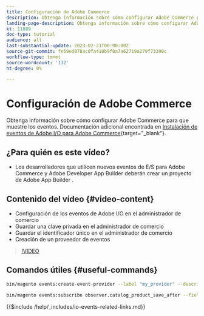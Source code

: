 ```yaml
---
title: Configuración de Adobe Commerce
description: Obtenga información sobre cómo configurar Adobe Commerce para permitir que se utilicen eventos en Adobe Developer App Builder.
landing-page-description: Obtenga información sobre cómo configurar Adobe Commerce para que use el mecanismo de eventos para el consumo mediante Adobe Developer App Builder.
kt: 11889
doc-type: tutorial
audience: all
last-substantial-update: 2023-02-21T00:00:00Z
source-git-commit: fe59ed078ac0fa410b9f0a7a62719a279f73390c
workflow-type: tm+mt
source-wordcount: '132'
ht-degree: 0%

---
```



# Configuración de Adobe Commerce

Obtenga información sobre cómo configurar Adobe Commerce para que muestre los eventos. Documentación adicional encontrada en [Instalación de eventos de Adobe I/O para Adobe Commerce](https://developer.adobe.com/commerce/events/get-started/installation/){target="_blank"}.

## ¿Para quién es este vídeo?

* Los desarrolladores que utilicen nuevos eventos de E/S para Adobe Commerce y Adobe Developer App Builder deberán crear un proyecto de Adobe App Builder .

## Contenido del vídeo {#video-content}

* Configuración de los eventos de Adobe I/O en el administrador de comercio
* Guardar una clave privada en el administrador de comercio
* Guardar el identificador único en el administrador de comercio
* Creación de un proveedor de eventos

>[!VIDEO](https://video.tv.adobe.com/v/3415799)

## Comandos útiles {#useful-commands}

```bash
bin/magento events:create-event-provider --label "my_provider" --description "Provides out-of-process extensibility for Adobe Commerce"

bin/magento events:subscribe observer.catalog_product_save_after --fields=name --fields=price
```

{{$include /help/_includes/io-events-related-links.md}}
